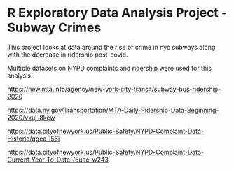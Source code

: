 # R Exploratory Data Analysis Project - Subway Crimes
 
This project looks at data around the rise of crime in nyc subways along with the decrease in ridership post-covid.

Multiple datasets on NYPD complaints and ridership were used for this analysis.

https://new.mta.info/agency/new-york-city-transit/subway-bus-ridership-2020

https://data.ny.gov/Transportation/MTA-Daily-Ridership-Data-Beginning-2020/vxuj-8kew

https://data.cityofnewyork.us/Public-Safety/NYPD-Complaint-Data-Historic/qgea-i56i

https://data.cityofnewyork.us/Public-Safety/NYPD-Complaint-Data-Current-Year-To-Date-/5uac-w243
